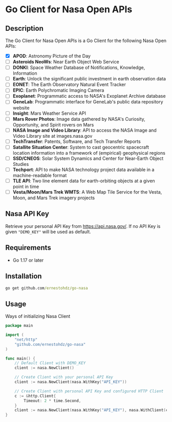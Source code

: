 # Go Client for Nasa Open APIs

## Description

The Go Client for Nasa Open APIs is a Go Client for the following Nasa Open APIs:

- [x] **APOD**: Astronomy Picture of the Day
- [ ] **Asteroids NeoWs**: Near Earth Object Web Service
- [ ] **DONKI**: Space Weather Database of Notifications, Knowledge, Information
- [ ] **Earth**: Unlock the significant public investment in earth observation data
- [ ] **EONET**: The Earth Observatory Natural Event Tracker
- [ ] **EPIC**: Earth Polychromatic Imaging Camera
- [ ] **Exoplanet**: Programmatic access to NASA's Exoplanet Archive database
- [ ] **GeneLab**: Programmatic interface for GeneLab's public data repository website
- [ ] **Insight**: Mars Weather Service API
- [ ] **Mars Rover Photos**: Image data gathered by NASA's Curiosity, Opportunity, and Spirit rovers on Mars
- [ ] **NASA Image and Video Library**: API to access the NASA Image and Video Library site at images.nasa.gov
- [ ] **TechTransfer**: Patents, Software, and Tech Transfer Reports
- [ ] **Satallite Situation Center**: System to cast geocentric spacecraft location information into a framework of (empirical) geophysical regions
- [ ] **SSD/CNEOS**: Solar System Dynamics and Center for Near-Earth Object Studies
- [ ] **Techport**: API to make NASA technology project data available in a machine-readable format
- [ ] **TLE API**: Two line element data for earth-orbiting objects at a given point in time
- [ ] **Vesta/Moon/Mars Trek WMTS**: A Web Map Tile Service for the Vesta, Moon, and Mars Trek imagery projects

## Nasa API Key

Retrieve your personal API Key from https://api.nasa.gov/. If no API Key is given `"DEMO_KEY"` will be used as default.

## Requirements

- Go 1.17 or later

## Installation
```cmd
go get github.com/ernestohdz/go-nasa
```

## Usage

Ways of initializing Nasa Client

```go
package main

import (
    "net/http"
    "github.com/ernestohdz/go-nasa"
)

func main() {
    // Default Client with DEMO_KEY
    client := nasa.NewClient()

    // Create Client with your personal API Key
    client := nasa.NewClient(nasa.WithKey("API_KEY"))

    // Create Client with personal API Key and configured HTTP Client
    c := &http.Client{
		Timeout: 2 * time.Second,
	}
    client := nasa.NewClient(nasa.WithKey("API_KEY"), nasa.WithClient(c))
}

```